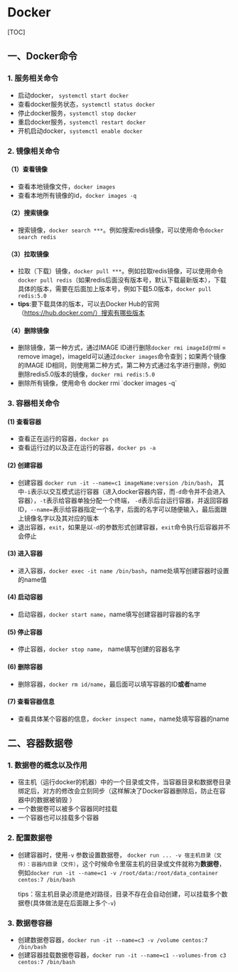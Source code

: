 # Docker
[TOC]
## 一、Docker命令
### 1. 服务相关命令
+ 启动docker， `systemctl start docker`
+ 查看docker服务状态，`systemctl status docker`
+ 停止docker服务，`systemctl stop docker`
+ 重启docker服务，`systemctl restart docker`
+ 开机启动docker，`systemctl enable docker`

### 2. 镜像相关命令
#### （1）查看镜像
+ 查看本地镜像文件，`docker images`
+ 查看本地所有镜像的id，`docker images -q`
#### （2）搜索镜像
+ 搜索镜像，`docker search ***`。例如搜索redis镜像，可以使用命令`docker search redis`
#### （3）拉取镜像
+ 拉取（下载）镜像，`docker pull ***`。例如拉取redis镜像，可以使用命令`docker pull redis`（如果redis后面没有版本号，默认下载最新版本），下载具体的版本，需要在后面加上版本号，例如下载5.0版本，`docker pull redis:5.0`
+ **tips**:要下载具体的版本，可以去Docker Hub的官网（https://hub.docker.com/）搜索有哪些版本

#### （4）删除镜像

+ 删除镜像，第一种方式，通过IMAGE ID进行删除`docker rmi imageId`(rmi = remove image)，imageId可以通过`docker images`命令查到；如果两个镜像的IMAGE ID相同，则使用第二种方式，第二种方式通过名字进行删除，例如删除redis5.0版本的镜像，`docker rmi redis:5.0`
+ 删除所有镜像，使用命令 docker rmi \`docker images -q\`

### 3. 容器相关命令
#### (1) 查看容器
+ 查看正在运行的容器，`docker ps`
+ 查看运行过的以及正在运行的容器，`docker ps -a`
#### (2) 创建容器

+ 创建容器 `docker run -it --name=c1 imageName:version /bin/bash`， 其中`-i`表示以交互模式运行容器（进入docker容器内容，而`-d`命令并不会进入容器），`-t`表示给容器单独分配一个终端， `-d`表示后台运行容器，并返回容器ID，`--name=`表示给容器指定一个名字，后面的名字可以随便输入，最后面跟上镜像名字以及其对应的版本
+ 退出容器，`exit`，如果是以`-d`的参数形式创建容器，`exit`命令执行后容器并不会停止

#### (3) 进入容器

+ 进入容器，`docker exec -it name /bin/bash`，name处填写创建容器时设置的name值

#### (4) 启动容器

+ 启动容器，`docker start name`，name填写创建容器时容器的名字

#### (5) 停止容器

+ 停止容器，`docker stop name`， name填写创建的容器名字

#### (6) 删除容器

+ 删除容器，`docker rm id/name`，最后面可以填写容器的ID**或者**name

#### (7) 查看容器信息

+ 查看具体某个容器的信息，`docker inspect name`，name处填写容器的name

## 二、容器数据卷
### 1. 数据卷的概念以及作用
+ 宿主机（运行docker的机器）中的一个目录或文件，当容器目录和数据卷目录绑定后，对方的修改会立刻同步（这样解决了Docker容器删除后，防止在容器中的数据被销毁 ）
+ 一个数据卷可以被多个容器同时挂载
+ 一个容器也可以挂载多个容器
### 2. 配置数据卷
+ 创建容器时，使用`-v` 参数设置数据卷， `docker run ... -v 宿主机目录（文件）：容器内目录（文件）`，这个时候命令里宿主机的目录或文件就称为**数据卷**，例如`docker run -it --name=c1 -v /root/data:/root/data_container centos:7 /bin/bash`
	
	tips：宿主机目录必须是绝对路径，目录不存在会自动创建，可以挂载多个数据卷(具体做法是在后面跟上多个`-v`)
### 3. 数据卷容器
+ 创建数据卷容器，`docker run -it --name=c3 -v /volume centos:7 /bin/bash`
+ 创建容器挂载数据卷容器，`docker run -it --name=c1 --volumes-from c3 centos:7 /bin/bash`